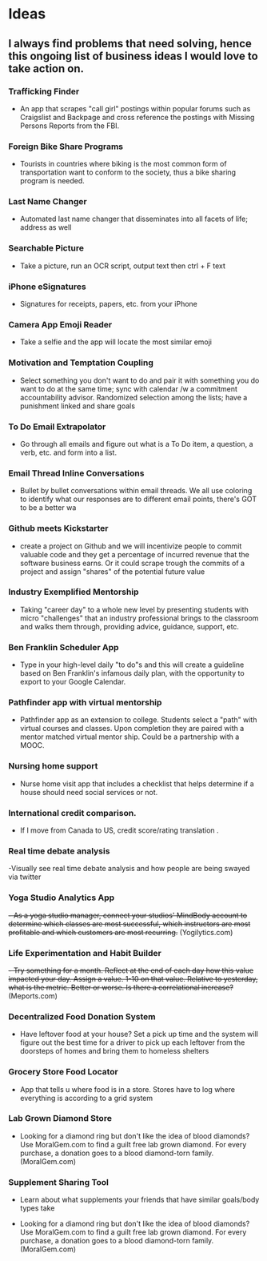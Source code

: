 # Ideas

## I always find problems that need solving, hence this ongoing list of business ideas I would love to take action on.

### Trafficking Finder

- An app that scrapes "call girl" postings within popular forums such as Craigslist and Backpage and cross reference the postings with Missing Persons Reports from the FBI.

### Foreign Bike Share Programs

- Tourists in countries where biking is the most common form of transportation want to conform to the society, thus a bike sharing program is needed.

### Last Name Changer

- Automated last name changer that disseminates into all facets of life; address as well

### Searchable Picture

- Take a picture, run an OCR script, output text then ctrl + F text

### iPhone eSignatures

- Signatures for receipts, papers, etc. from your iPhone

### Camera App Emoji Reader

- Take a selfie and the app will locate the most similar emoji

### Motivation and Temptation Coupling

- Select something you don't want to do and pair it with something you do want to do at the same time; sync with calendar /w a commitment accountability advisor. Randomized selection among the lists; have a punishment linked and share goals

### To Do Email Extrapolator

- Go through all emails and figure out what is a To Do item, a question, a verb, etc. and form into a list.

### Email Thread Inline Conversations 

- Bullet by bullet conversations within email threads. We all use coloring to identify what our responses are to different email points, there's GOT to be a better wa

### Github meets Kickstarter

- create a project on Github and we will incentivize people to commit valuable code and they get a percentage of incurred revenue that the software business earns. Or it could scrape trough the commits of a project and assign "shares" of the potential future value

### Industry Exemplified Mentorship

- Taking "career day" to a whole new level by presenting students with micro "challenges" that an industry professional brings to the classroom and walks them through, providing advice, guidance, support, etc.

### Ben Franklin Scheduler App

- Type in your high-level daily "to do"s and this will create a guideline based on Ben Franklin's infamous daily plan, with the opportunity to export to your Google Calendar.

### Pathfinder app with virtual mentorship

- Pathfinder app as an extension to college. Students select a "path" with virtual courses and classes. Upon completion they are paired with a mentor matched virtual mentor ship. Could be a partnership with a MOOC.

### Nursing home support  

- Nurse home visit app that includes a checklist that helps determine if a house should need social services or not.

### International credit comparison.

- If I move from Canada to US, credit score/rating translation .

### Real time debate analysis

-Visually see real time debate analysis and how people are being swayed via twitter

### Yoga Studio Analytics App

~~- As a yoga studio manager, connect your studios' MindBody account to determine which classes are most successful, which instructors are most profitable and which customers are most recurring.~~ (Yogilytics.com)

### Life Experimentation and Habit Builder

~~- Try something for a month. Reflect at the end of each day how this value impacted your day. Assign a value. 1-10 on that value. Relative to yesterday, what is the metric. Better or worse. Is there a correlational increase?~~ (Meports.com)

### Decentralized Food Donation System

- Have leftover food at your house? Set a pick up time and the system will figure out the best time for a driver to pick up each leftover from the doorsteps of homes and bring them to homeless shelters

### Grocery Store Food Locator

- App that tells u where food is in a store. Stores have to log where everything is according to a grid system

### Lab Grown Diamond Store

- Looking for a diamond ring but don't like the idea of blood diamonds? Use MoralGem.com to find a guilt free lab grown diamond. For every purchase, a donation goes to a blood diamond-torn family. (MoralGem.com)

### Supplement Sharing Tool

- Learn about what supplements your friends that have similar goals/body types take

- Looking for a diamond ring but don't like the idea of blood diamonds? Use MoralGem.com to find a guilt free lab grown diamond. For every purchase, a donation goes to a blood diamond-torn family. (MoralGem.com)
